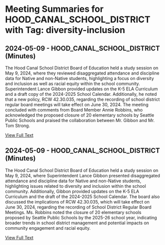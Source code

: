 # Meeting Summaries for HOOD_CANAL_SCHOOL_DISTRICT with Tag: diversity-inclusion

## 2024-05-09 - HOOD_CANAL_SCHOOL_DISTRICT (Minutes)

The Hood Canal School District Board of Education held a study session on May 9, 2024, where they reviewed disaggregated attendance and discipline data for Native and non-Native students, highlighting a focus on diversity and inclusion as well as racial equity within the school community. Superintendent Lance Gibbon provided updates on the K-5 ELA Curriculum and a draft copy of the 2024-2025 School Calendar. Additionally, he noted that a new policy, RCW 42.30.035, regarding the recording of school district regular board meetings will take effect on June 30, 2024. The meeting concluded with comments from Board Member Annie Robbins, who acknowledged the proposed closure of 20 elementary schools by Seattle Public Schools and praised the collaboration between Mr. Gibbon and Mr. Tom Strong.

[View Full Text](https://raw.githubusercontent.com/VoronoiPerspectives/WashingtonStateSchoolBoardExplorer/refs/heads/main/data/countries/usa/states/wa/counties/mason/school_boards/hood_canal_school_district/2024/2024-05-09-minutes.txt)

## 2024-05-09 - HOOD_CANAL_SCHOOL_DISTRICT (Minutes)

The Hood Canal School District Board of Education held a study session on May 9, 2024, where Superintendent Lance Gibbon presented disaggregated attendance and discipline data for Native and non-Native students, highlighting issues related to diversity and inclusion within the school community. Additionally, Gibbon provided updates on the K-5 ELA Curriculum and the draft of the 2024-2025 School Calendar. The board also discussed the implications of RCW 42.30.035, which will take effect on June 30, 2024, regarding the recording of School District Regular Board Meetings. Ms. Robbins noted the closure of 20 elementary schools proposed by Seattle Public Schools by the 2025-26 school year, indicating broader trends in school district management and potential impacts on community engagement and racial equity.

[View Full Text](https://raw.githubusercontent.com/VoronoiPerspectives/WashingtonStateSchoolBoardExplorer/refs/heads/main/data/countries/usa/states/wa/counties/mason/school_boards/hood_canal_school_district/2024/2024-05-09-draftmtg-minutes.txt)

